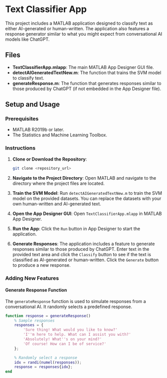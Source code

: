 # Text Classifier App

This project includes a MATLAB application designed to classify text as either AI-generated or human-written. The application also features a response generator similar to what you might expect from conversational AI models like ChatGPT.

## Files

- **TextClassifierApp.mlapp**: The main MATLAB App Designer GUI file.
- **detectAIGeneratedTextNew.m**: The function that trains the SVM model to classify text.
- **generateResponse.m**: The function that generates responses similar to those produced by ChatGPT (if not embedded in the App Designer file).

## Setup and Usage

### Prerequisites

- MATLAB R2019b or later.
- The Statistics and Machine Learning Toolbox.

### Instructions

1. **Clone or Download the Repository**:
    ```sh
    git clone <repository_url>
    ```

2. **Navigate to the Project Directory**:
    Open MATLAB and navigate to the directory where the project files are located.

3. **Train the SVM Model**:
    Run `detectAIGeneratedTextNew.m` to train the SVM model on the provided datasets. You can replace the datasets with your own human-written and AI-generated text.

4. **Open the App Designer GUI**:
    Open `TextClassifierApp.mlapp` in MATLAB App Designer.

5. **Run the App**:
    Click the `Run` button in App Designer to start the application.

6. **Generate Responses**:
    The application includes a feature to generate responses similar to those produced by ChatGPT. Enter text in the provided text area and click the `Classify` button to see if the text is classified as AI-generated or human-written. Click the `Generate` button to produce a new response.

### Adding New Features

#### Generate Response Function

The `generateResponse` function is used to simulate responses from a conversational AI. It randomly selects a predefined response.

```matlab
function response = generateResponse()
    % Sample responses
    responses = {
        'Sure thing! What would you like to know?'
        'I''m here to help. What can I assist you with?'
        'Absolutely! What''s on your mind?'
        'Of course! How can I be of service?'
    };

    % Randomly select a response
    idx = randi(numel(responses));
    response = responses{idx};
end
